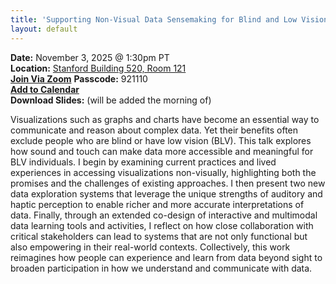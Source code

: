 ```yaml
---
title: 'Supporting Non-Visual Data Sensemaking for Blind and Low Vision Users Using Touch and Sound'
layout: default
---
```


**Date:** November 3, 2025 @ 1:30pm PT    
**Location:** [Stanford Building 520, Room 121](https://maps.app.goo.gl/oH7s7iofPD3kKcrN8)  
**[Join Via Zoom](https://stanford.zoom.us/j/99615217690?pwd=jUZjz3NdLfevYH8Qh6GGFfKOjO8glV.1)**  **Passcode:** 921110  
<a href="/Invites/Dan's Thesis Defense .ics" target="_target"> **Add to Calendar** </a>  
**Download Slides:** (will be added the morning of)

Visualizations such as graphs and charts have become an essential way to communicate and reason about complex data. Yet their benefits often exclude people who are blind or have low vision (BLV). This talk explores how sound and touch can make data more accessible and meaningful for BLV individuals. I begin by examining current practices and lived experiences in accessing visualizations non-visually, highlighting both the promises and the challenges of existing approaches. I then present two new data exploration systems that leverage the unique strengths of auditory and haptic perception to enable richer and more accurate interpretations of data. Finally, through an extended co-design of interactive and multimodal data learning tools and activities, I reflect on how close collaboration with critical stakeholders can lead to systems that are not only functional but also empowering in their real-world contexts. Collectively, this work reimagines how people can experience and learn from data beyond sight to broaden participation in how we understand and communicate with data.


<!-- 
<img src="{{site.baseurl}}/images/banner.png" class="img-responsive" alt="Three examples of data visualizations to inform the public about the COVID-19 pandemic. The first is titled flatten the curve, and shows two bell-shaped distributions. One distribution is tall and narrow, indicating a large peak in cases above a dashed line that represents the healthcare capacity level. The other distribution is short and wide, indicating a small drawn-out peak in cases that stays below the healthcare capacity line. The second graph shows the reproduction rate of the virus, on the y-axis, by state, on the x-axis. The third shows the number of tests conducted by the CDC and US Public labs over time."> 

Visualizations have become an increasingly vital tool for effective communication in our data-driven era. The COVID-19 pandemic, with its case trackers and emphasis on [*flattening the curve*](https://www.pathstoliteracy.org/resource/flatten-curve-graphic-accessible-format/) has underscored the significant role visualizations play in informing critical decisions made by policymakers, businesses, and the public. However, accessible data representations have lagged behind for people who are blind or have low vision. Many of these individuals rely on [screen readers](https://www.afb.org/blindness-and-low-vision/using-technology/assistive-technology-products/screen-readers) to read and interact with information on digital devices such as computers and phones. 

# How accessible are visualizations on the web?

In our [study on the accessibility of COVID-19 visualizations on the web](https://dl.acm.org/doi/10.1145/3557899), we found the following: 

Of 76 visualizations audited from top-ranked Google Search websites on the COVID-19 pandemic:

* only **16%** were rated by expert auditors as very or extremely **accessible**, whereas 71% were rated as slightly or not at all accessible for screen readers users.
* only **15%** supported screen reader access to specific **data points**.
* only **5%** conveyed any form of **trends or patterns** to screen readers.
* only **43%** provided **accessible tabular** representations.
* only **35%** exposed supported **interactive features**, such as sorting, panning, filtering to screen readers.

Of 127 screen reader users surveyed:

* 65% reported encountering data-driven media at lease once a week.
* only **27%** of screen reader users describe that the **media they typically encounter is accessible**.
* **94%** of respondents indicate **they have concerns** accessing accurate COVID-19 data.

# What can we do to make data more accessible?

## As practitioners: 

* Consider accessibility from the beginning and use libraries that support direct screen-reader access to the data. [HighCharts](https://www.highcharts.com/docs/accessibility/accessibility-module), [SAS Graphics Accelerator](https://support.sas.com/software/products/graphics-accelerator/), [Apple Audio Graphs](https://developer.apple.com/documentation/accessibility/audio_graphs), [VoxLens](https://github.com/athersharif/voxlens), and [Chart Reader](https://github.com/microsoft/chart-reader) are several. Study participants felt less confident interpreting the information accurately when depending solely on text summaries that are others' interpretations of data.
* Review the [Chartability](https://chartability.fizz.studio/) heuristics when designing your data experience. Assess the accessibility of your data experience.
* Consider providing multiple different methods of access to support users of different screen reader configurations, experiences, and preferences. Many users in our study combined insights from multiple representations (e.g. table and alternative text) to complement information gaps and inform exploration. Providing downloadable data files allows users to explore the data through the familiarity of their own tools. 
* Screen readers present materials sequentially. Having to retain multiple quantities of information while navigating using screen readers can be mentally taxing to users. Consider screen reader experiences as stories. Provide context with specific data points and details. 
* Implement visualization experiences that are complete. Additional information, such as the source of the data, the data update time, options to download, and alternative representations should be easily accessible through each visualization experience (e.g. place these details in the same header as the visualization).
* People's prior experience and domain knowledge greatly affects their takeaways from visualizations. Consider a diverse audience with different backgrounds when introducing new visualization features. Provide instructions for how to interpret visualization content.

## As researchers: 

* Investigate methods for embracing interactive features and alternative modalities in web infrastructure that support flexible navigation, gestalt understandings, interactive feedback, expressive communication, and multiple levels of data abstraction. Many users in our study made use of their own interactive features such as find, linked lists, and multiple tabs to reduce the effort of navigation.
* Investigate ways to make connections between multiple complementary accessible representations more explicit to provide more tightly coordinated views.
* Research methods and interactions to build data literacy as screen reader users consume data visualizations on the web. For example, progressively uncovering details can can provide scaffolding for helping people better digest and understand information.
-->
<!-- ## As advocates:

* Ensure the accessibility of essential data-driven information, particularly during times of crisis.
* Advocate for people with disabilities at the start of any project and especially during times of crisis. -->

<!-- You can learn more about our study through our paper titled: The Accessibility of Data Visualizations on the Web for Screen Reader Users: Practices and Experiences During COVID-19, which can be downloaded <a href="/Papers/TheAccessibilityOfDataVisualizationsOnTheWebForScreenReaderUsers.pdf" target="_target"> here </a> or accessed [on the web](https://dl.acm.org/doi/10.1145/3557899).

## Additional Reading and Resources:

* [WCAG](https://www.w3.org/WAI/standards-guidelines/wcag/): Guidelines for web accessibility.
* [Chartability](https://chartability.fizz.studio/): Heuristics for making data experiences more accessible. 
* [Sharif et al.](https://dl.acm.org/doi/10.1145/3441852.3471202) and [Holloway et al.](https://dl.acm.org/doi/abs/10.1145/3373625.3418015?casa_token=JovnPzIEOQMAAAAA:WNb05igso9m0DXhZszIoYI6ROStfyXlGTzF9huG47QU9AtMNge8AhPN3Fc8Xfyz3jIDoQDGCaxuf5Q): Research understanding screen readers' experience with online data visualizations.
* [HighCharts](https://www.highcharts.com/blog/accessibility/), [SAS Graphics Accelerator](https://support.sas.com/software/products/graphics-accelerator/), [Apple Audio Graphs](https://developer.apple.com/documentation/accessibility/audio_graphs), [VoxLens](https://www.google.com/search?q=voxlens&oq=voxlens&gs_lcrp=EgZjaHJvbWUqBggAEEUYOzIGCAAQRRg7MgYIARBFGDwyBggCEEUYPNIBCDYwMzdqMWo0qAIAsAIA&sourceid=chrome&ie=UTF-8), and [Chart Reader](https://www.microsoft.com/en-us/research/publication/chart-reader-accessible-visualization-experiences-designed-with-screen-reader-users/): Products that provide more accessible screen reader experiences.

The Accessible Graphics project is a collaboration between researchers at Stanford University and the University of Michigan to better understand the state of data accessibility on the web for screen reader users during the COVID-19 pandemic.  --> 


<!--
The Accessible Graphics project is a collaboration between reseachers at Stanford University and the Uniersity of Michigan to investigate the state of data accessibility on the web for screen reader users during the COVID-19 pandemic. 

The project consists of three parts:
* A survey of 127 screen reader users regarding their experiences and preferences accessing data on the web.
* In-depth interviews and observations of 12 screen readers interacting with online data visualizations.
* An accessibility audit of 87 data visualizations from top-ranked Google searches, conducted by web accessibility specialists.

# Study Results

Below is a summary of the results included from our paper titled: <a href="/Papers/siu2021dataCovid.pdf" target="_target"> COVID-19 Highlights the Issues Facing Blind and Visually Impaired People in Accessing Data on the Web. </a>

## Survey

### Accessing data-driven information

* 94% of respondents indicate they have concerns accessing accurate COVID-19 data.
* 17% of respondents agree that data-driven media they encounter is typically accessible with their use of technology.
* Respondents ranked trends as most commonly inaccessible, followed by information about pandemic severity, day-to-day advice, and health and safety guidelines.
* Popular types of tasks respondents would like access to data-driven information for are: orientation and mobility, data-related media, education related, work related, personal tasks, and art and expression.


### Ways of accessing information

* Respondents highlight the importance of good summary descriptions, tables for drawing their own conclusions, alternative audio and tactile methods of consumption, and improved screen reader compatability.
* Respondents looked for accessibility branded COVID-19 websites (28%), learned to interpret data using sonification techniques (25%), listened to more podcasts where trends are "better described" (21%), relied on visual interpration services or relatives (15%), or looked for download access to raw tabular data (10%). 
* 92% of respondents believe that tactile methods are helpful for exploring data graphics, while 55% indicated that they were at least compentant in using tactile graphics for data tasks. 
* 87% of respondents believe that audio-methods are helpful for exploring data graphics, while 23% indicated that they were at least compentant in using audio-methods for data tasks.

## Interview and Observations

* For accessibility-driven data websites, prior experience and domain expertise greatly affected participants' takeaways.
* Participants combined insights from multiple representations (e.g. table and alternative text) to complement information gaps and inform exploration.
* When making data comparisons, having to retain multiple quantities of information while sequentially navigating through screen readers can impose high cognitive load.
* Participants made use of interactive features such as find, linked lists, and multiple tabs to reduce the navigation effort.
* Relying on other people's interpretations of data in alternative text descriptions, discrepancies in how data is presented, and unfamiliar tools can reduce users' confidence in interpreting data.

## Data Accessibility Audit

The results of this study are currently under peer review, and will be uploaded once accepted.

--!>

<!--
The Accessible Graphics project was launched to provide important up-to-date multimodal graphics. We are continuously updating the site and expanding on the library of graphics available currently related to the COVID-19 health crisis. The project currently uses [SAS Graphics Accelerator](https://support.sas.com/software/products/graphics-accelerator/index.html) which is only supported in [Google Chrome](https://www.google.com/chrome/). We have provided instruction on [how to use SAS Graphics Accelerator]({% link usingSAS.md %}).

## List of data graphics available:
* [Flatten the Curve]({% link flattenTheCurve.md %})
* [Global Evolution of Covid-19 Cases]({% link plotCases.md %})
* [Rt: Effective Reproduction Rate]({% link rtlive.md %})
* [Deaths by Race]({% link deathsByRace.md %})
* [Civilian Unemployment Rate]({% link unemployment.md %})

Have a plot you want to see but is not here? [Send us a suggestion]({% link contact.md %}). 

<br>

## Project Data Collection
We are also interested in understanding the strengths and limitations of existing technologies in providing effective alternative representations. We are gathering feedback to improve how we present the graphics and to support the design of multimodal visualization libraries. Each visualization has an option to submit questions you may have about the graphic or data. Human volunteers will be answering questions. You may opt to receive an email alert when someone has posted an answer. Last, we are also collecting more general information on multimodal data literacy and the state of media accessibility. [Visit our survey]({% link survey.md %}) to learn more or participate.

<br>

## Datasets In Use
* [Johns Hopkins CSSE database](https://github.com/CSSEGISandData/COVID-19)
* [CDC Coronavirus Cases, Data & Surveillance](https://www.cdc.gov/coronavirus/2019-ncov/cases-updates/testing-in-us.html)
* [Rt.Live](https://rt.live/)
* [U.S. Bureau of Labor Statistics](https://www.bls.gov/charts/employment-situation/civilian-unemployment-rate.htm)

-->
